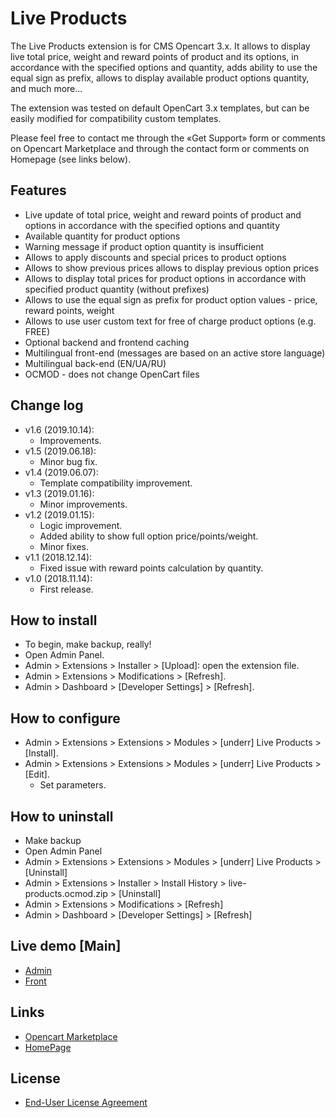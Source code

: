 # Live Products
The Live Products extension is for CMS Opencart 3.x. It allows to display live total price, weight and reward points of product and its options, in accordance with the specified options and quantity, adds ability to use the equal sign as prefix, allows to display available  product options quantity, and much more...

The extension was tested on default OpenCart 3.x templates, but can be easily modified for compatibility custom templates.

Please feel free to contact me through the «Get Support» form or comments on Opencart Marketplace and through the contact form or comments on Homepage (see links below).

## Features
* Live update of total price, weight and reward points of product and options in accordance with the specified options and quantity
* Available quantity for product options
* Warning message if product option quantity is insufficient
* Allows to apply discounts and special prices to product options
* Allows to show previous prices allows to display previous option prices
* Allows to display total prices for product options in accordance with specified product quantity (without prefixes)
* Allows to use the equal sign as prefix for product option values - price, reward points, weight
* Allows to use user custom text for free of charge product options (e.g. FREE)
* Optional backend and frontend caching
* Multilingual front-end (messages are based on an active store language)
* Multilingual back-end (EN/UA/RU)
* OCMOD - does not change OpenCart files

## Change log
* v1.6 (2019.10.14):
  * Improvements.
* v1.5 (2019.06.18):
  * Minor bug fix.
* v1.4 (2019.06.07):
  * Template compatibility improvement.
* v1.3 (2019.01.16):
  * Minor improvements.
* v1.2 (2019.01.15):
  * Logic improvement.
  * Added ability to show full option price/points/weight.
  * Minor fixes.
* v1.1 (2018.12.14):
  * Fixed issue with reward points calculation by quantity.
* v1.0 (2018.11.14):
  * First release.

## How to install
* To begin, make backup, really!
* Open Admin Panel.
* Admin > Extensions > Installer > [Upload]: open the extension file.
* Admin > Extensions > Modifications > [Refresh].
* Admin > Dashboard > [Developer Settings] > [Refresh].

## How to configure
* Admin > Extensions > Extensions > Modules > [underr] Live Products > [Install].
* Admin > Extensions > Extensions > Modules > [underr] Live Products > [Edit].
    * Set parameters.

## How to uninstall
* Make backup
* Open Admin Panel
* Admin > Extensions > Extensions > Modules > [underr] Live Products > [Uninstall]
* Admin > Extensions > Installer > Install History > live-products.ocmod.zip > [Uninstall]
* Admin > Extensions > Modifications > [Refresh]
* Admin > Dashboard > [Developer Settings] > [Refresh]

## Live demo [Main]
* [Admin](http://ocmod.freevar.com/oc3020/b/admin/index.php?route=extension/module/live_products)
* [Front](http://ocmod.freevar.com/oc3020/b)

## Links
* [Opencart Marketplace](https://www.opencart.com/index.php?route=marketplace/extension/info&extension_id=35460)
* [HomePage](https://underr.space/en/notes/projects/project-013.html)

## License
* [End-User License Agreement](https://raw.githubusercontent.com/underr-ua/ocmod3-live-products/master/EULA.txt)
